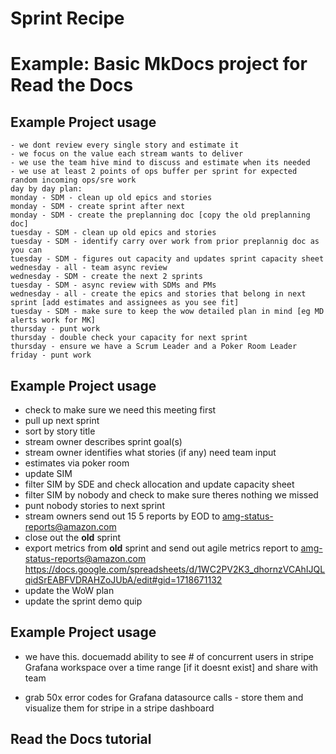 # Sprint Recipe

Example: Basic MkDocs project for Read the Docs
===============================================

Example Project usage
---------------------
    - we dont review every single story and estimate it
    - we focus on the value each stream wants to deliver
    - we use the team hive mind to discuss and estimate when its needed
    - we use at least 2 points of ops buffer per sprint for expected random incoming ops/sre work
    day by day plan:
    monday - SDM - clean up old epics and stories
    monday - SDM - create sprint after next
    monday - SDM - create the preplanning doc [copy the old preplanning doc] 
    tuesday - SDM - clean up old epics and stories
    tuesday - SDM - identify carry over work from prior preplannig doc as you can
    tuesday - SDM - figures out capacity and updates sprint capacity sheet
    wednesday - all - team async review
    wednesday - SDM - create the next 2 sprints
    tuesday - SDM - async review with SDMs and PMs
    wednesday - all - create the epics and stories that belong in next sprint [add estimates and assignees as you see fit]  
    tuesday - SDM - make sure to keep the wow detailed plan in mind [eg MD alerts work for MK]
    thursday - punt work 
    thursday - double check your capacity for next sprint 
    thursday - ensure we have a Scrum Leader and a Poker Room Leader
    friday - punt work

Example Project usage
---------------------
- check to make sure we need this meeting first
- pull up next sprint
- sort by story title
- stream owner describes sprint goal(s)
- stream owner identifies what stories (if any) need team input 
- estimates via poker room 
- update SIM
- filter SIM by SDE and check allocation and update capacity sheet
- filter SIM by nobody and check to make sure theres nothing we missed
- punt nobody stories to next sprint
- stream owners send out 15 5 reports by EOD to amg-status-reports@amazon.com
- close out the **old** sprint
- export metrics from **old** sprint and send out agile metrics report to amg-status-reports@amazon.com
https://docs.google.com/spreadsheets/d/1WC2PV2K3_dhornzVCAhIJQLqidSrEABFVDRAHZoJUbA/edit#gid=1718671132
- update the WoW plan
- update the sprint demo quip

Example Project usage
---------------------
- we have this.
docuemadd ability to see # of concurrent users in stripe Grafana workspace over a time range [if it doesnt exist] and share with team

- grab 50x error codes for Grafana datasource calls - store them and visualize them for stripe in a stripe dashboard


Read the Docs tutorial
----------------------